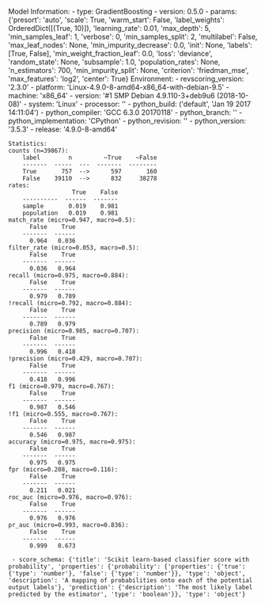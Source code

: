Model Information:
	 - type: GradientBoosting
	 - version: 0.5.0
	 - params: {'presort': 'auto', 'scale': True, 'warm_start': False, 'label_weights': OrderedDict([(True, 10)]), 'learning_rate': 0.01, 'max_depth': 5, 'min_samples_leaf': 1, 'verbose': 0, 'min_samples_split': 2, 'multilabel': False, 'max_leaf_nodes': None, 'min_impurity_decrease': 0.0, 'init': None, 'labels': [True, False], 'min_weight_fraction_leaf': 0.0, 'loss': 'deviance', 'random_state': None, 'subsample': 1.0, 'population_rates': None, 'n_estimators': 700, 'min_impurity_split': None, 'criterion': 'friedman_mse', 'max_features': 'log2', 'center': True}
	Environment:
	 - revscoring_version: '2.3.0'
	 - platform: 'Linux-4.9.0-8-amd64-x86_64-with-debian-9.5'
	 - machine: 'x86_64'
	 - version: '#1 SMP Debian 4.9.110-3+deb9u6 (2018-10-08)'
	 - system: 'Linux'
	 - processor: ''
	 - python_build: ('default', 'Jan 19 2017 14:11:04')
	 - python_compiler: 'GCC 6.3.0 20170118'
	 - python_branch: ''
	 - python_implementation: 'CPython'
	 - python_revision: ''
	 - python_version: '3.5.3'
	 - release: '4.9.0-8-amd64'
	
	Statistics:
	counts (n=39867):
		label        n         ~True    ~False
		-------  -----  ---  -------  --------
		True       757  -->      597       160
		False    39110  -->      832     38278
	rates:
		              True    False
		----------  ------  -------
		sample       0.019    0.981
		population   0.019    0.981
	match_rate (micro=0.947, macro=0.5):
		  False    True
		-------  ------
		  0.964   0.036
	filter_rate (micro=0.053, macro=0.5):
		  False    True
		-------  ------
		  0.036   0.964
	recall (micro=0.975, macro=0.884):
		  False    True
		-------  ------
		  0.979   0.789
	!recall (micro=0.792, macro=0.884):
		  False    True
		-------  ------
		  0.789   0.979
	precision (micro=0.985, macro=0.707):
		  False    True
		-------  ------
		  0.996   0.418
	!precision (micro=0.429, macro=0.707):
		  False    True
		-------  ------
		  0.418   0.996
	f1 (micro=0.979, macro=0.767):
		  False    True
		-------  ------
		  0.987   0.546
	!f1 (micro=0.555, macro=0.767):
		  False    True
		-------  ------
		  0.546   0.987
	accuracy (micro=0.975, macro=0.975):
		  False    True
		-------  ------
		  0.975   0.975
	fpr (micro=0.208, macro=0.116):
		  False    True
		-------  ------
		  0.211   0.021
	roc_auc (micro=0.976, macro=0.976):
		  False    True
		-------  ------
		  0.976   0.976
	pr_auc (micro=0.993, macro=0.836):
		  False    True
		-------  ------
		  0.999   0.673
	
	 - score_schema: {'title': 'Scikit learn-based classifier score with probability', 'properties': {'probability': {'properties': {'true': {'type': 'number'}, 'false': {'type': 'number'}}, 'type': 'object', 'description': 'A mapping of probabilities onto each of the potential output labels'}, 'prediction': {'description': 'The most likely label predicted by the estimator', 'type': 'boolean'}}, 'type': 'object'}


